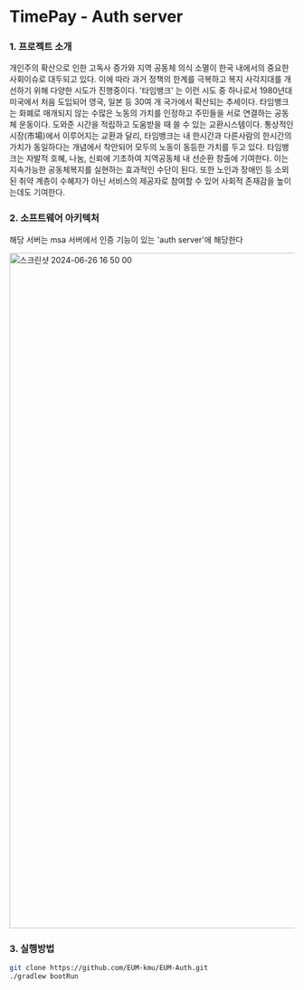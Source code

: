 # TimePay - Auth server


### 1. 프로젝트 소개
개인주의 확산으로 인한 고독사 증가와 지역 공동체 의식 소멸이 한국 내에서의 중요한 사회이슈로 대두되고 있다. 이에 따라 과거 정책의 한계를 극복하고 복지 사각지대를 개선하기 위해 다양한 시도가 진행중이다. '타임뱅크' 는 이런 시도 중 하나로서 1980년대 미국에서 처음 도입되어 영국, 일본 등 30여 개 국가에서 확산되는 추세이다.
타임뱅크는 화폐로 매개되지 않는 수많은 노동의 가치를 인정하고 주민들을 서로 연결하는 공동체 운동이다. 도와준 시간을 적립하고 도움받을 때 쓸 수 있는 교환시스템이다.
통상적인 시장(市場)에서 이루어지는 교환과 달리, 타임뱅크는 내 한시간과 다른사람의 한시간의 가치가 동일하다는 개념에서 착안되어 모두의 노동이 동등한 가치를 두고 있다. 타임뱅크는 자발적 호혜, 나눔, 신뢰에 기초하여 지역공동체 내 선순환 창출에 기여한다. 이는 지속가능한 공동체복지를 실현하는 효과적인 수단이 된다.
또한 노인과 장애인 등 소외된 취약 계층이 수혜자가 아닌 서비스의 제공자로 참여할 수 있어 사회적 존재감을 높이는데도 기여한다.


### 2. 소프트웨어 아키텍처

해당 서버는 msa 서버에서 인증 기능이 있는 'auth server'에 해당한다

<img width="1194" alt="스크린샷 2024-06-26 16 50 00" src="https://github.com/EUM-kmu/Eum-Haetsal/assets/66052043/795a33fc-4774-4fc9-a6ef-4c51a49cebca">



### 3. 실행방법
```bash
git clone https://github.com/EUM-kmu/EUM-Auth.git
./gradlew bootRun
```
